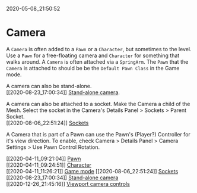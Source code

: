 2020-05-08_21:50:52

# Camera

A `Camera` is often added to a `Pawn` or a `Character`, but sometimes to the level.
Use a `Pawn` for a free-floating camera and `Character` for something that walks around.
A `Camera` is often attached via a `SpringArm`.
The `Pawn` that the `Camera` is attached to should be be the `Default Pawn Class` in the Game mode.

A camera can also be stand-alone.  
[[2020-08-23_17:00:34]] [Stand-alone camera](./Stand-alone%20camera.md).

A camera can also be attached to a socket.
Make the Camera a child of the Mesh.
Select the socket in the Camera's Details Panel > Sockets > Parent Socket.  
[[2020-08-06_22:51:24]] [Sockets](./Sockets.md)  

A Camera that is part of a Pawn can use the Pawn's (Player?) Controller for it's view direction.
To enable, check Camera > Details Panel > Camera Settings > Use Pawn Control Rotation.

[[2020-04-11_09:21:04]] [Pawn](./Pawn.md)  
[[2020-04-11_09:24:51]] [Character](./Character.md)  
[[2020-04-11_11:26:21]] [Game mode](./Game%20mode.md)
[[2020-08-06_22:51:24]] [Sockets](./Sockets.md)  
[[2020-08-23_17:00:34]] [Stand-alone camera](./Stand-alone%20camera.md)  
[[2020-12-26_21:45:16]] [Viewport camera controls](./Viewport%20camera%20controls.md)  

